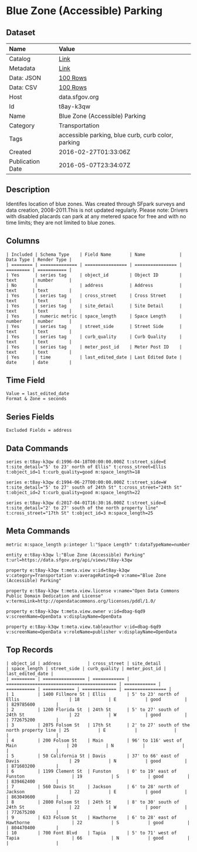 # Blue Zone (Accessible) Parking

## Dataset

| Name | Value |
| :--- | :---- |
| Catalog | [Link](https://catalog.data.gov/dataset/blue-zone-accessible-parking) |
| Metadata | [Link](https://data.sfgov.org/api/views/t8ay-k3qw) |
| Data: JSON | [100 Rows](https://data.sfgov.org/api/views/t8ay-k3qw/rows.json?max_rows=100) |
| Data: CSV | [100 Rows](https://data.sfgov.org/api/views/t8ay-k3qw/rows.csv?max_rows=100) |
| Host | data.sfgov.org |
| Id | t8ay-k3qw |
| Name | Blue Zone (Accessible) Parking |
| Category | Transportation |
| Tags | accessible parking, blue curb, curb color, parking |
| Created | 2016-02-27T01:33:06Z |
| Publication Date | 2016-05-07T23:34:07Z |

## Description

Identifes location of blue zones. Was created through SFpark surveys and data creation, 2008-2011.This is not updated regularly. Please note: Drivers with disabled placards can park at any metered space for free and with no time limits; they are not limited to blue zones.

## Columns

```ls
| Included | Schema Type    | Field Name       | Name             | Data Type | Render Type |
| ======== | ============== | ================ | ================ | ========= | =========== |
| Yes      | series tag     | object_id        | Object ID        | text      | number      |
| No       |                | address          | Address          | text      | text        |
| Yes      | series tag     | cross_street     | Cross Street     | text      | text        |
| Yes      | series tag     | site_detail      | Site Detail      | text      | text        |
| Yes      | numeric metric | space_length     | Space Length     | number    | number      |
| Yes      | series tag     | street_side      | Street Side      | text      | text        |
| Yes      | series tag     | curb_quality     | Curb Quality     | text      | text        |
| Yes      | series tag     | meter_post_id    | Meter Post ID    | text      | text        |
| Yes      | time           | last_edited_date | Last Edited Date | date      | date        |
```

## Time Field

```ls
Value = last_edited_date
Format & Zone = seconds
```

## Series Fields

```ls
Excluded Fields = address
```

## Data Commands

```ls
series e:t8ay-k3qw d:1996-04-18T00:00:00.000Z t:street_side=E t:site_detail="5' to 23' north of Ellis" t:cross_street=Ellis t:object_id=1 t:curb_quality=good m:space_length=18

series e:t8ay-k3qw d:1994-06-27T00:00:00.000Z t:street_side=W t:site_detail="5' to 27' south of 24th St" t:cross_street="24th St" t:object_id=2 t:curb_quality=good m:space_length=22

series e:t8ay-k3qw d:2017-04-01T16:30:16.000Z t:street_side=E t:site_detail="2' to 27' south of the north property line" t:cross_street="17th St" t:object_id=3 m:space_length=25
```

## Meta Commands

```ls
metric m:space_length p:integer l:"Space Length" t:dataTypeName=number

entity e:t8ay-k3qw l:"Blue Zone (Accessible) Parking" t:url=https://data.sfgov.org/api/views/t8ay-k3qw

property e:t8ay-k3qw t:meta.view v:id=t8ay-k3qw v:category=Transportation v:averageRating=0 v:name="Blue Zone (Accessible) Parking"

property e:t8ay-k3qw t:meta.view.license v:name="Open Data Commons Public Domain Dedication and License" v:termsLink=http://opendatacommons.org/licenses/pddl/1.0/

property e:t8ay-k3qw t:meta.view.owner v:id=dbag-6qd9 v:screenName=OpenData v:displayName=OpenData

property e:t8ay-k3qw t:meta.view.tableauthor v:id=dbag-6qd9 v:screenName=OpenData v:roleName=publisher v:displayName=OpenData
```

## Top Records

```ls
| object_id | address          | cross_street | site_detail                                | space_length | street_side | curb_quality | meter_post_id | last_edited_date | 
| ========= | ================ | ============ | ========================================== | ============ | =========== | ============ | ============= | ================ | 
| 1         | 1400 Fillmore St | Ellis        | 5' to 23' north of Ellis                   | 18           | E           | good         |               | 829785600        | 
| 2         | 1200 Florida St  | 24th St      | 5' to 27' south of 24th St                 | 22           | W           | good         |               | 772675200        | 
| 3         | 2075 Folsom St   | 17th St      | 2' to 27' south of the north property line | 25           | E           |              |               |                  | 
| 4         | 200 Folsom St    | Main         | 96' to 116' west of Main                   | 20           | N           |              |               |                  | 
| 5         | 50 California St | Davis        | 37' to 66' east of Davis                   | 29           | N           | good         |               | 871603200        | 
| 6         | 1199 Clement St  | Funston      | 0' to 19' east of Funston                  | 19           | S           | good         |               | 839462400        | 
| 7         | 560 Davis St     | Jackson      | 6' to 28' north of Jackson                 | 22           | E           | good         |               | 863049600        | 
| 8         | 2800 Folsom St   | 24th St      | 8' to 30' south of 24th St                 | 22           | W           | poor         |               | 772675200        | 
| 9         | 633 Folsom St    | Hawthorne    | 6' to 28' east of Hawthorne                | 22           | S           | good         |               | 804470400        | 
| 10        | 700 Font Blvd    | Tapia        | 5' to 71' west of Tapia                    | 66           | N           | good         |               |                  | 
```